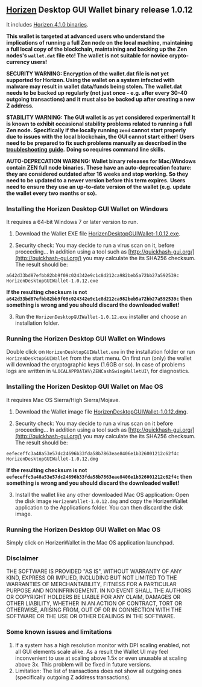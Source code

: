 ## [Horizen](https://horizen.io/) Desktop GUI Wallet binary release 1.0.12

It includes [Horizen 4.1.0 binaries](https://github.com/HorizenOfficial/zen/releases/tag/v4.1.0). 

**This wallet is targeted at advanced users who understand the implications of running a full Zen node on**
**the local machine, maintaining a full local copy of the blockchain, maintaining and backing up the**
**Zen nodes's `wallet.dat` file etc! The wallet is not suitable for novice crypto-currency users!**

**SECURITY WARNING: Encryption of the wallet.dat file is not yet supported for Horizen. Using the wallet** 
**on a system infected with malware may result in wallet data/funds being stolen. The**
**wallet.dat needs to be backed up regularly (not just once - e.g. after every 30-40**
**outgoing transactions) and it must also be backed up after creating a new Z address.**

**STABILITY WARNING: The GUI wallet is as yet considered experimental! It is known to exhibit occasional stability problems related to running a full Zen node.**
**Specifically if the locally running `zend` cannot start properly due to issues with the local blockchain, the GUI cannot start either!**
**Users need to be prepared to fix such problems manually as described in the [troubleshooting guide](https://github.com/HorizenOfficial/zencash-swing-wallet-ui/blob/master/docs/TroubleshootingGuide.md).**
**Doing so requires command line skills.**

**AUTO-DEPRECATION WARNING: Wallet binary releases for Mac/Windows contain ZEN full node binaries. These have an auto-deprecation feature:**
**they are considered outdated after 16 weeks and stop working. So they need to be updated to a newer version before this term expires.**
**Users need to ensure they use an up-to-date version of the wallet (e.g. update the wallet every two months or so).**

### Installing the Horizen Desktop GUI Wallet on Windows

It requires a 64-bit Windows 7 or later version to run.

1. Download the Wallet EXE file
[HorizenDesktopGUIWallet-1.0.12.exe](https://github.com/HorizenOfficial/zencash-swing-wallet-ui/releases/download/1.0.12/HorizenDesktopGUIWallet-1.0.12.exe).

2. Security check: You may decide to run a virus scan on it, before proceeding... In addition using a tool 
such as [http://quickhash-gui.org/](http://quickhash-gui.org/) you may calculate the its SHA256 checksum. The 
result should be:
```
a642d33bd87efbb82bb9f09c024342e9c1c8d212ca982beb5a72bb27a592539c  HorizenDesktopGUIWallet-1.0.12.exe
```
**If the resulting checksum is not `a642d33bd87efbb82bb9f09c024342e9c1c8d212ca982beb5a72bb27a592539c` then**
**something is wrong and you should discard the downloaded wallet!**

3. Run the `HorizenDesktopGUIWallet-1.0.12.exe` installer and choose an installation folder.
   
### Running the Horizen Desktop GUI Wallet on Windows

Double click on `HorizenDesktopGUIWallet.exe` in the installation folder or run `HorizenDesktopGUIWallet` from the start menu.
On first run (only) the wallet will download the cryptographic keys (1.6GB or so).
In case of problems logs are written in `%LOCALAPPDATA%\ZENCashSwingWalletUI\` for diagnostics.

### Installing the Horizen Desktop GUI Wallet on Mac OS

It requires Mac OS Sierra/High Sierra/Mojave.

1. Download the Wallet image file
[HorizenDesktopGUIWallet-1.0.12.dmg](https://github.com/HorizenOfficial/zencash-swing-wallet-ui/releases/download/1.0.12/HorizenDesktopGUIWallet-1.0.12.dmg).

2. Security check: You may decide to run a virus scan on it before proceeding... In addition using a tool
such as [http://quickhash-gui.org/](http://quickhash-gui.org/) you may calculate the its SHA256 checksum. The
result should be:
```
eefeceffc3a48a53e57dc24696b33fda58b7863eae8406e1b326001212c62f4c  HorizenDesktopGUIWallet-1.0.12.dmg
```
**If the resulting checksum is not `eefeceffc3a48a53e57dc24696b33fda58b7863eae8406e1b326001212c62f4c` then**
**something is wrong and you should discard the downloaded wallet!**

3. Install the wallet like any other downloaded Mac OS application: Open the disk image `HorizenWallet-1.0.12.dmg`
and copy the HorizenWallet application to the Applications folder. You can then discard the disk image.

### Running the Horizen Desktop GUI Wallet on Mac OS

Simply click on HorizenWallet in the Mac OS application launchpad.

### Disclaimer

THE SOFTWARE IS PROVIDED "AS IS", WITHOUT WARRANTY OF ANY KIND, EXPRESS OR
IMPLIED, INCLUDING BUT NOT LIMITED TO THE WARRANTIES OF MERCHANTABILITY,
FITNESS FOR A PARTICULAR PURPOSE AND NONINFRINGEMENT. IN NO EVENT SHALL THE
AUTHORS OR COPYRIGHT HOLDERS BE LIABLE FOR ANY CLAIM, DAMAGES OR OTHER
LIABILITY, WHETHER IN AN ACTION OF CONTRACT, TORT OR OTHERWISE, ARISING FROM,
OUT OF OR IN CONNECTION WITH THE SOFTWARE OR THE USE OR OTHER DEALINGS IN THE
SOFTWARE.

### Some known issues and limitations
1. If a system has a high resolution monitor with DPI scaling enabled, not all GUI elements scale alike.
As a result the Wallet UI may feel inconvenient to use at scaling above 1.5x or even unusable at scaling above 3x.
This problem will be fixed in future versions.
1. Limitation: The list of transactions does not show all outgoing ones (specifically outgoing Z address 
transactions).  
